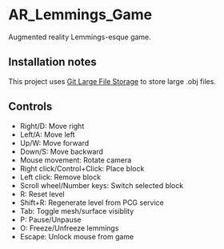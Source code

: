 # AR_Lemmings_Game
Augmented reality Lemmings-esque game.

## Installation notes
This project uses [Git Large File Storage](https://git-lfs.github.com/) to store large .obj files.

## Controls
*   Right/D: Move right
*   Left/A: Move left
*   Up/W: Move forward
*   Down/S: Move backward
*   Mouse movement: Rotate camera
*   Right click/Control+Click: Place block
*   Left click: Remove block
*   Scroll wheel/Number keys: Switch selected block
*   R: Reset level
*   Shift+R: Regenerate level from PCG service
*   Tab: Toggle mesh/surface visiblity
*   P: Pause/Unpause
*   O: Freeze/Unfreeze lemmings
*   Escape: Unlock mouse from game